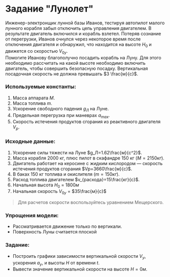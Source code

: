 # Задание "Лунолет"

Инженер-электронщик лунной базы Иванов, тестируя автопилот малого лунного корабля
забыл отключить цепь управления двигателем. В результате двигатель включился и
корабль взлетел. Потеряв сознание от перегрузки, Иванов очнулся через некоторое
время после отключения двигателя и обнаружил, что находится на высоте $H_0$ и
движется со скоростью $V_{0у}$.
<br>
Помогите Иванову благополучно посадить корабль на Луну. Для этого необходимо
рассчитать на какой высоте необходимо включить двигатель, чтобы совершить
безопасную посадку. Вертикальная посадочная скорость не должна превышать $3 \frac{м}{с}$.
<br>
### Используемые константы:
1. Масса аппарата $M$.
2. Масса топлива $m$.
3. Ускорение свободного падения $g_Л$ на Луне.
4. Предельная перегрузка при маневрах $a_{max}$.
5. Скорость истечения продуктов сгорания из реактивного двигателя $V_p$.

### Исходные данные:
1. Ускорение силы тяжести на Луне $g_Л=1.62\frac{м}{с^2}$.
2. Масса корабля 2000 кг, плюс пилот в скафандре 150 кг ($M=2150кг$).
3. Двигатель работает на керосине с жидким кислородом — скорость истечения
   продуктов сгорания $Vp=3660\frac{м}{с}$.
4. В баках 150 кг топлива и окислителя ($m=150кг$).
5. Расход топлива двигателем $v_{расхода}=15\frac{кг}{с}$.
6. Начальная высота $H_0$ = $1800м$
7. Начальная скорость $V_{0y}$ = $35\frac{м}{с}$

> Для расчетов скорости воспользуйтесь уравнением Мещерского.

### Упрощения модели:
- Рассматривается движение только по вертикали.
- Поверхность Луны считается плоской

### Задание:
- Построить графики зависимости вертикальной скорости $V_y$,
  ускорения $a_y$, и высоты $H$ от времени $t$.
- Вывести значение вертикальной скорости на высоте $H=0м$.